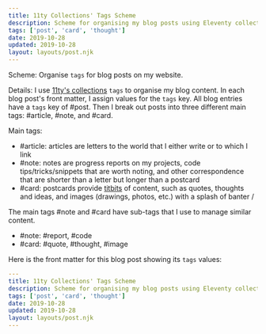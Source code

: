 ```yaml
---
title: 11ty Collections' Tags Scheme
description: Scheme for organising my blog posts using Eleventy collections' tags
tags: ['post', 'card', 'thought']
date: 2019-10-28
updated: 2019-10-28
layout: layouts/post.njk
---
```


Scheme: Organise `tags` for blog posts on my website.

Details: I use [11ty's collections](https://www.11ty.io/docs/collections/ 'Eleventy static site generator documentation for collections') `tags` to organise my blog content. In each blog post's front matter, I assign values for the `tags` key. All blog entries have a `tags` key of #post. Then I break out posts into three different main tags: #article, #note, and #card.

<!END clip>

Main tags:

- #article: articles are letters to the world that I either write or to which I link
- #note: notes are progress reports on my projects, code tips/tricks/snippets that are worth noting, and other correspondence that are shorter than a letter but longer than a postcard
- #card: postcards provide [titbits](https://chambers.co.uk/search/?query=titbit&title=thes 'Definition of titbits') of content, such as quotes, thoughts and ideas, and images (drawings, photos, etc.) with a splash of banter
  /

The main tags #note and #card have sub-tags that I use to manage similar content.

- #note: #report, #code
- #card: #quote, #thought, #image

Here is the front matter for this blog post showing its `tags` values:

```yaml
---
title: 11ty Collections' Tags Scheme
description: Scheme for organising my blog posts using Eleventy collections' tags
tags: ['post', 'card', 'thought']
date: 2019-10-28
updated: 2019-10-28
layout: layouts/post.njk
---

```
